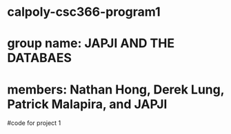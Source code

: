 # calpoly-csc366-program1

# group name: JAPJI AND THE DATABAES
# members: Nathan Hong, Derek Lung, Patrick Malapira, and JAPJI

#code for project 1
